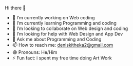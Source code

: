 Hi there 👋





- 🔭 I’m currently working on Web coding 
- 🌱 I’m currently learning Programming and coding 
- 👯 I’m looking to collaborate on Web design and coding 
- 🤔 I’m looking for help with Web Design and App Dev 
- 💬 Ask me about Programming and Coding 
- 📫 How to reach me: deniskitheka2@gmail.com
- 😄 Pronouns: He/Him
- ⚡ Fun fact: i spent my free time doing Art Work 

